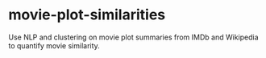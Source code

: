 # movie-plot-similarities
Use NLP and clustering on movie plot summaries from IMDb and Wikipedia to quantify movie similarity.
